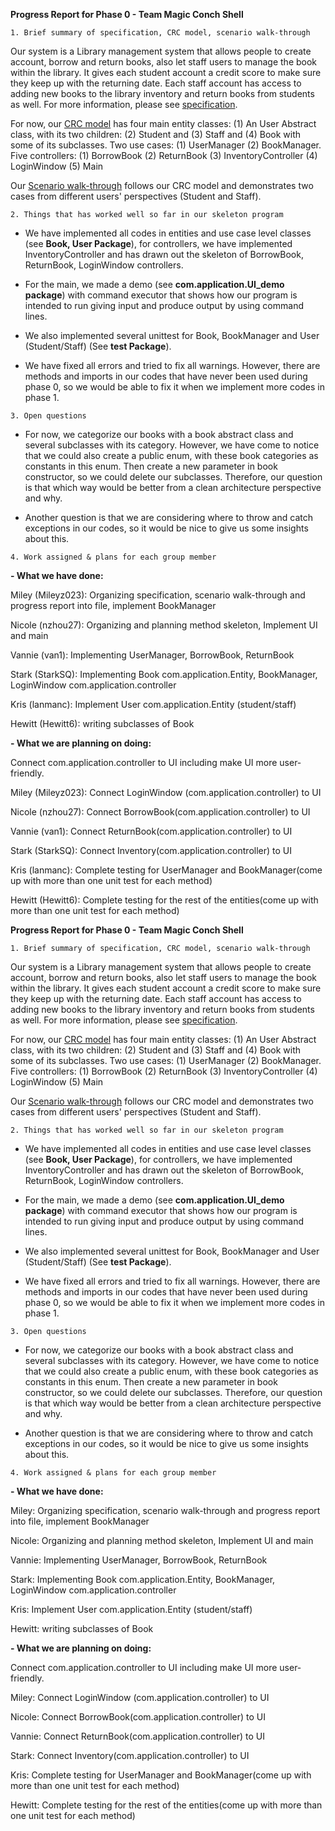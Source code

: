 **Progress Report for Phase 0 - Team Magic Conch Shell**


`1. Brief summary of specification, CRC model, scenario walk-through`

Our system is a Library management system that allows people to create account,
borrow and return books, also let staff users to manage the book within the library.
It gives each student account a credit score to make sure they keep up with the
returning date. Each staff account has access to adding new books to the library inventory and return books from students
as well. For more information, please see [specification](specification.md).

For now, our [CRC model](CRC%20model.pdf) has four main entity classes: (1) An User Abstract class, with its two children: (2) Student and (3) Staff
and (4) Book with some of its subclasses.
Two use cases: (1) UserManager (2) BookManager.
Five controllers: (1) BorrowBook (2) ReturnBook (3) InventoryController (4) LoginWindow (5) Main


Our [Scenario walk-through](walkthrough.md) follows our CRC model and demonstrates two cases from different users' perspectives 
(Student and Staff).


`2. Things that has worked well so far in our skeleton program`

- We have implemented all codes in entities and use case level classes (see **Book, User Package**), for controllers, we have
implemented InventoryController and has drawn out the skeleton of BorrowBook, ReturnBook,
LoginWindow controllers. 


- For the main, we made a demo (see **com.application.UI_demo package**) with command executor that shows
how our program is intended to run giving input and produce output by using command lines.


- We also implemented several unittest for Book, BookManager and User (Student/Staff) (See **test Package**).


- We have fixed all errors and tried to fix all warnings. However, there are methods and imports in our codes that have 
never been used during phase 0, so we would be able to fix it when we implement more codes in phase 1.

`3. Open questions`

   - For now, we categorize our books with a book abstract class and several subclasses
   with its category. However, we have come to notice that we could also create a public
   enum, with these book categories as constants in this enum. Then create a new parameter
   in book constructor, so we could delete our subclasses. Therefore, our question is that which way would be better 
   from a clean architecture perspective and why.


   - Another question is that we are considering where to throw and catch exceptions in our codes, so it would be nice to
give us some insights about this.



`4. Work assigned & plans for each group member`

**- What we have done:**

Miley (Mileyz023): Organizing specification, scenario walk-through and progress report into file, implement BookManager

Nicole (nzhou27): Organizing and planning method skeleton, Implement UI and main

Vannie (van1): Implementing UserManager, BorrowBook, ReturnBook

Stark (StarkSQ): Implementing Book com.application.Entity, BookManager, LoginWindow com.application.controller

Kris (lanmanc): Implement User com.application.Entity (student/staff)

Hewitt (Hewitt6): writing subclasses of Book


**- What we are planning on doing:**

Connect com.application.controller to UI including make UI more user-friendly.

Miley (Mileyz023): Connect LoginWindow (com.application.controller) to UI

Nicole (nzhou27): Connect BorrowBook(com.application.controller) to UI

Vannie (van1): Connect ReturnBook(com.application.controller) to UI

Stark (StarkSQ): Connect Inventory(com.application.controller) to UI

Kris (lanmanc): Complete testing for UserManager and BookManager(come up with more than one unit test for each method)

Hewitt (Hewitt6): Complete testing for the rest of the entities(come up with more than one unit test for each method)





**Progress Report for Phase 0 - Team Magic Conch Shell**


`1. Brief summary of specification, CRC model, scenario walk-through`

Our system is a Library management system that allows people to create account,
borrow and return books, also let staff users to manage the book within the library.
It gives each student account a credit score to make sure they keep up with the
returning date. Each staff account has access to adding new books to the library inventory and return books from students
as well. For more information, please see [specification](specification.md).

For now, our [CRC model](CRC%20model.pdf) has four main entity classes: (1) An User Abstract class, with its two children: (2) Student and (3) Staff
and (4) Book with some of its subclasses.
Two use cases: (1) UserManager (2) BookManager.
Five controllers: (1) BorrowBook (2) ReturnBook (3) InventoryController (4) LoginWindow (5) Main


Our [Scenario walk-through](walkthrough.md) follows our CRC model and demonstrates two cases from different users' perspectives 
(Student and Staff).


`2. Things that has worked well so far in our skeleton program`

- We have implemented all codes in entities and use case level classes (see **Book, User Package**), for controllers, we have
implemented InventoryController and has drawn out the skeleton of BorrowBook, ReturnBook,
LoginWindow controllers. 


- For the main, we made a demo (see **com.application.UI_demo package**) with command executor that shows
how our program is intended to run giving input and produce output by using command lines.


- We also implemented several unittest for Book, BookManager and User (Student/Staff) (See **test Package**).


- We have fixed all errors and tried to fix all warnings. However, there are methods and imports in our codes that have 
never been used during phase 0, so we would be able to fix it when we implement more codes in phase 1.

`3. Open questions`

   - For now, we categorize our books with a book abstract class and several subclasses
   with its category. However, we have come to notice that we could also create a public
   enum, with these book categories as constants in this enum. Then create a new parameter
   in book constructor, so we could delete our subclasses. Therefore, our question is that which way would be better 
   from a clean architecture perspective and why.


   - Another question is that we are considering where to throw and catch exceptions in our codes, so it would be nice to
give us some insights about this.



`4. Work assigned & plans for each group member`

**- What we have done:**

Miley: Organizing specification, scenario walk-through and progress report into file, implement BookManager

Nicole: Organizing and planning method skeleton, Implement UI and main

Vannie: Implementing UserManager, BorrowBook, ReturnBook

Stark: Implementing Book com.application.Entity, BookManager, LoginWindow com.application.controller

Kris: Implement User com.application.Entity (student/staff)

Hewitt: writing subclasses of Book


**- What we are planning on doing:**

Connect com.application.controller to UI including make UI more user-friendly.

Miley: Connect LoginWindow (com.application.controller) to UI

Nicole: Connect BorrowBook(com.application.controller) to UI

Vannie: Connect ReturnBook(com.application.controller) to UI

Stark: Connect Inventory(com.application.controller) to UI

Kris: Complete testing for UserManager and BookManager(come up with more than one unit test for each method)

Hewitt: Complete testing for the rest of the entities(come up with more than one unit test for each method)





